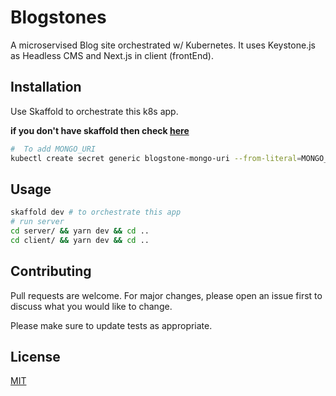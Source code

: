 # Blogstones

A microservised Blog site orchestrated w/ Kubernetes. It uses Keystone.js as Headless CMS and Next.js in client (frontEnd).

## Installation

Use Skaffold to orchestrate this k8s app.

**if you don't have skaffold then check [here](https://skaffold.dev/docs/install/)**

```bash
#  To add MONGO_URI
kubectl create secret generic blogstone-mongo-uri --from-literal=MONGO_BLOGSTONE_URI='your mongo uri to connect'
```

## Usage

```bash
skaffold dev # to orchestrate this app
# run server
cd server/ && yarn dev && cd ..
cd client/ && yarn dev && cd ..
```

## Contributing

Pull requests are welcome. For major changes, please open an issue first to discuss what you would like to change.

Please make sure to update tests as appropriate.

## License

[MIT](https://choosealicense.com/licenses/mit/)
